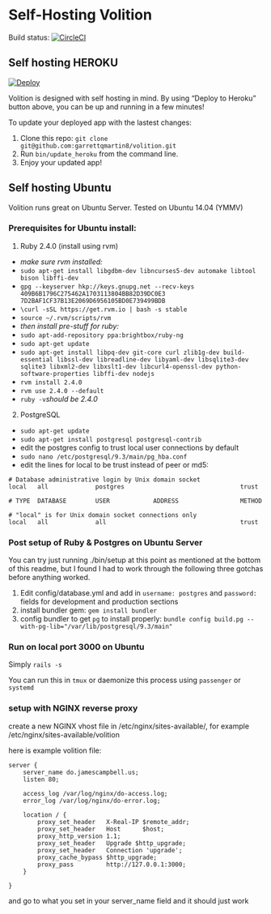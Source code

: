 # Self-Hosting Volition

Build status: [![CircleCI](https://circleci.com/gh/garrettqmartin8/volition.svg?style=svg&circle-token=f883f7406ee9df386967c67b4a6f5a330083fe29)](https://circleci.com/gh/garrettqmartin8/volition)

## Self hosting HEROKU   
[![Deploy](https://www.herokucdn.com/deploy/button.svg)](https://heroku.com/deploy?template=https://github.com/garrettqmartin8/volition)

Volition is designed with self hosting in mind. By using “Deploy to Heroku” button above, you can be up and running in a few minutes!

To update your deployed app with the lastest changes:

1. Clone this repo: `git clone git@github.com:garrettqmartin8/volition.git`
2. Run `bin/update_heroku` from the command line.
3. Enjoy your updated app!

## Self hosting Ubuntu
Volition runs great on Ubuntu Server. Tested on Ubuntu 14.04 (YMMV)

### Prerequisites for Ubuntu install:

1. Ruby 2.4.0 (install using rvm)
- _make sure rvm installed:_
- `sudo apt-get install libgdbm-dev libncurses5-dev automake libtool bison libffi-dev`
- `gpg --keyserver hkp://keys.gnupg.net --recv-keys 409B6B1796C275462A1703113804BB82D39DC0E3 7D2BAF1CF37B13E2069D6956105BD0E739499BDB`
- `\curl -sSL https://get.rvm.io | bash -s stable`
- `source ~/.rvm/scripts/rvm`
- _then install pre-stuff for ruby:_   
- `sudo apt-add-repository ppa:brightbox/ruby-ng`
- `sudo apt-get update`
- `sudo apt-get install libpq-dev git-core curl zlib1g-dev build-essential libssl-dev libreadline-dev libyaml-dev libsqlite3-dev sqlite3 libxml2-dev libxslt1-dev libcurl4-openssl-dev python-software-properties libffi-dev nodejs`
- `rvm install 2.4.0`
- `rvm use 2.4.0 --default`
- `ruby -v`_should be 2.4.0_

2. PostgreSQL
- `sudo apt-get update`
- `sudo apt-get install postgresql postgresql-contrib`
- edit the postgres config to trust local user connections by default
- `sudo nano /etc/postgresql/9.3/main/pg_hba.conf`
- edit the lines for local to be trust instead of peer or md5:   
```
# Database administrative login by Unix domain socket
local   all             postgres                                trust

# TYPE  DATABASE        USER            ADDRESS                 METHOD

# "local" is for Unix domain socket connections only
local   all             all                                     trust
```
### Post setup of Ruby & Postgres on Ubuntu Server

You can try just running ./bin/setup at this point as mentioned at the bottom of this readme, but I found I had to work through the following three gotchas before anything worked.

1. Edit config/database.yml and add in `username: postgres` and `password:` fields for development and production sections
2. install bundler gem: `gem install bundler`
3. config bundler to get `pg` to install properly: `bundle config build.pg --with-pg-lib="/var/lib/postgresql/9.3/main"`

### Run on local port 3000 on Ubuntu

Simply `rails -s`

You can run this in `tmux` or daemonize this process using `passenger` or `systemd`

### setup with NGINX reverse proxy

create a new NGINX vhost file in /etc/nginx/sites-available/, for example /etc/nginx/sites-available/volition

here is example volition file:

```
server {
    server_name do.jamescampbell.us;
    listen 80;

    access_log /var/log/nginx/do-access.log;
    error_log /var/log/nginx/do-error.log;

    location / {
        proxy_set_header   X-Real-IP $remote_addr;
        proxy_set_header   Host      $host;
        proxy_http_version 1.1;
        proxy_set_header   Upgrade $http_upgrade;
        proxy_set_header   Connection 'upgrade';
        proxy_cache_bypass $http_upgrade;
        proxy_pass         http://127.0.0.1:3000;
    }
 
}
```

and go to what you set in your server\_name field and it should just work
